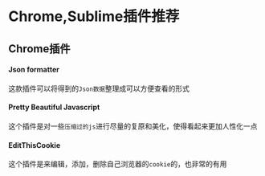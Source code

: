 # Chrome,Sublime插件推荐

## Chrome插件

#### Json formatter

这款插件可以将得到的`Json数据`整理成可以方便查看的形式

#### Pretty Beautiful Javascript

这个插件是对一些`压缩过的js`进行尽量的复原和美化，使得看起来更加人性化一点

#### EditThisCookie

这个插件是来编辑，添加，删除自己浏览器的`cookie`的，也非常的有用